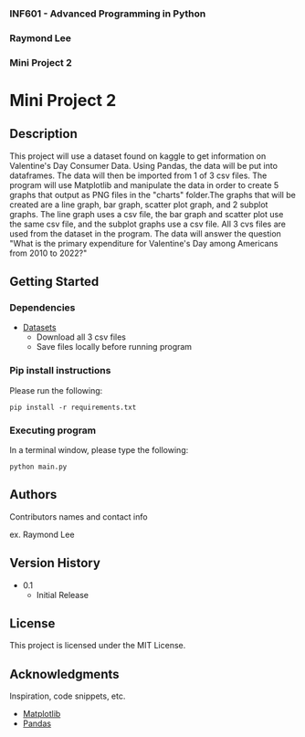 ### INF601 - Advanced Programming in Python
### Raymond Lee
### Mini Project 2


# Mini Project 2

## Description

This project will use a dataset found on kaggle to get information on Valentine's Day Consumer Data.
Using Pandas, the data will be put into dataframes. The data will then be imported from 1 of 3 csv files. 
The program will use Matplotlib and manipulate the data in order to create 5 graphs that output as PNG
files in the "charts" folder.The graphs that will be created are a line graph, bar graph, scatter plot graph,
and 2 subplot graphs. The line graph uses a csv file, the bar graph and scatter plot use the same csv file, and 
the subplot graphs use a csv file. All 3 cvs files are used from the dataset in the program. The data will answer
the question "What is the primary expenditure for Valentine's Day among Americans from 2010 to 2022?"

## Getting Started

### Dependencies

* [Datasets](https://www.kaggle.com/datasets/joebeachcapital/valentines-day-consumer-data/data)
  * Download all 3 csv files
  * Save files locally before running program


### Pip install instructions

Please run the following:
```
pip install -r requirements.txt
```

### Executing program

In a terminal window, please type the following:
```
python main.py
```

## Authors

Contributors names and contact info

ex. Raymond Lee 

## Version History

* 0.1
    * Initial Release

## License

This project is licensed under the MIT License.

## Acknowledgments

Inspiration, code snippets, etc.
* [Matplotlib](https://matplotlib.org/stable/api/pyplot_summary.html)
* [Pandas](https://pandas.pydata.org/pandas-docs/stable/getting_started/intro_tutorials/index.html)